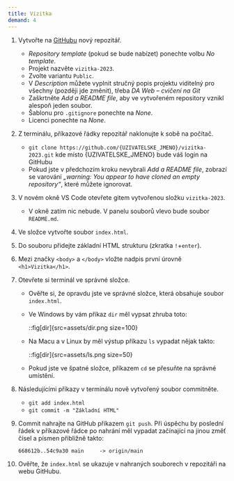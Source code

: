 ```yaml
---
title: Vizitka
demand: 4
---
```


1. Vytvořte na [GitHubu](https://github.com/new) nový repozitář.
   - *Repository template* (pokud se bude nabízet) ponechte volbu *No template*. 
   - Projekt nazvěte `vizitka-2023`.
   - Zvolte variantu `Public`.
   - V *Description* můžete vyplnit stručný popis projektu viditelný pro všechny (později jde změnit), třeba *DA Web – cvičení na Git*
   - Zaškrtněte *Add a README file*, aby ve vytvořeném repository vznikl alespoň jeden soubor.
   - Šablonu pro `.gitignore` ponechte na *None*.
   - Licenci ponechte na *None*.   
1. Z terminálu, příkazové řádky repozitář naklonujte k sobě na počítač.
   - `git clone https://github.com/{UZIVATELSKE_JMENO}/vizitka-2023.git` kde místo {UZIVATELSKE_JMENO} bude váš login na GitHubu
   - Pokud jste v předchozím kroku nevybrali *Add a README file*, zobrazí se varování *„warning: You appear to have cloned an empty repository“*, které můžete ignorovat.
1. V novém okně VS Code otevřete gitem vytvořenou složku `vizitka-2023`.
   - V okně zatím nic nebude. V panelu souborů vlevo bude soubor `README.md`.
1. Ve složce vytvořte soubor `index.html`.
1. Do souboru přidejte základní HTML strukturu (zkratka `!`+`enter`).
1. Mezi značky `<body>` a `</body>` vložte nadpis první úrovně `<h1>Vizitka</h1>`.
1. Otevřete si terminál ve správné složce.

   - Ověřte si, že opravdu jste ve správné složce, která obsahuje soubor `index.html`.
   - Ve Windows by vám příkaz `dir` měl vypsat zhruba toto:

     ::fig[dir]{src=assets/dir.png size=100}

   - Na Macu a v Linux by měl výstup příkazu `ls` vypadat nějak takto:

     ::fig[dir]{src=assets/ls.png size=50}

   - Pokud jste ve špatné složce, příkazem `cd` se přesuňte na správné umístění.

1. Následujícími příkazy v terminálu nově vytvořený soubor commitněte.
   - `git add index.html`
   - `git commit -m "Základní HTML"`
1. Commit nahrajte na GitHub příkazem `git push`. Při úspěchu by poslední řádek v příkazové řádce po nahrání měl vypadat začínající na jinou změť čísel a písmen přibližně takto:

   ```
   668612b..54c9a30 main     -> origin/main
   ```

1. Ověřte, že `index.html` se ukazuje v nahraných souborech v repozitáři na webu GitHubu.
